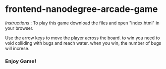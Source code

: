 frontend-nanodegree-arcade-game
===============================


*Instructions* :
To play this game download the files and open "index.html" in your browser.

Use the arrow keys to move the player across the board.
to win you need to void colliding with bugs and reach water. when you win, the number of bugs will increse.



### Enjoy Game!
